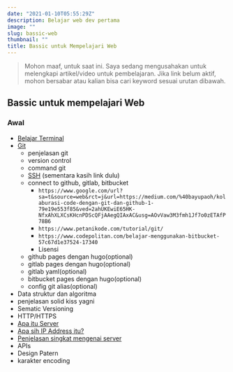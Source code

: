 ```yaml
---
date: "2021-01-10T05:55:29Z"
description: Belajar web dev pertama
image: ""
slug: bassic-web
thumbnail: ""
title: Bassic untuk Mempelajari Web
---
```

> Mohon maaf, untuk saat ini. Saya sedang mengusahakan untuk melengkapi artikel/video untuk pembelajaran. Jika link belum aktif, mohon bersabar atau kalian bisa cari keyword sesuai urutan dibawah.

## Bassic untuk mempelajari Web
### Awal
- [Belajar Terminal](./terminal/bassic.md)
- [Git](./terminal/git/bassic)
  * penjelasan git
  * version control
  * command git
  * [SSH](/lms/bahas-ssh/) 
  (sementara kasih link dulu)
  * connect to github, gitlab, bitbucket 
    * `https://www.google.com/url?sa=t&source=web&rct=j&url=https://medium.com/%40bayupaoh/kolaburasi-code-dengan-git-dan-github-1-79e19e553f85&ved=2ahUKEwiE65HK-NfxAhXLXCsKHcnPDScQFjAAegQIAxAC&usg=AOvVaw3M3fmh1Jf7o0zETAfP78B6`
    * `https://www.petanikode.com/tutorial/git/ `
    * `https://www.codepolitan.com/belajar-menggunakan-bitbucket-57c67d1e37524-17340 `
    * Lisensi
  * github pages dengan hugo(optional)
  * gitlab pages dengan hugo(optional)
  * gitlab yaml(optional)
  * bitbucket pages dengan hugo(optional)
  * config git alias(optional)
- Data struktur dan algoritma
- penjelasan solid kiss yagni
- Sematic Versioning
- HTTP/HTTPS
- [Apa itu Server](/apa-itu-server-dan-jenis-jenisnya)
- [Apa sih IP Address itu?](/apa-sih-ip-address-itu-dan-jenis-serta-fungsinya)
- [Penjelasan singkat mengenai server](/lms/penjelasan-singkat-mengenai-shared-hosting-dedicated-hosting-cloud-hosting-dan-vps)
- APIs
- Design Patern
- karakter encoding
